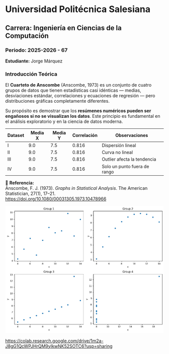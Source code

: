 # Universidad Politécnica Salesiana  
## Carrera: Ingeniería en Ciencias de la Computación  
### Periodo: 2025-2026 - 67 
**Estudiante:** Jorge Márquez 

### Introducción Teórica

El **Cuarteto de Anscombe** (Anscombe, 1973) es un conjunto de cuatro grupos de datos que tienen estadísticas casi idénticas — medias, desviaciones estándar, correlaciones y ecuaciones de regresión — pero distribuciones gráficas completamente diferentes.

Su propósito es demostrar que los **resúmenes numéricos pueden ser engañosos si no se visualizan los datos**. Este principio es fundamental en el análisis exploratorio y en la ciencia de datos moderna.

| Dataset | Media X | Media Y | Correlación | Observaciones |
|----------|----------|----------|--------------|----------------|
| I | 9.0 | 7.5 | 0.816 | Dispersión lineal |
| II | 9.0 | 7.5 | 0.816 | Curva no lineal |
| III | 9.0 | 7.5 | 0.816 | Outlier afecta la tendencia |
| IV | 9.0 | 7.5 | 0.816 | Solo un punto fuera de rango |

📘 **Referencia:**  
Anscombe, F. J. (1973). *Graphs in Statistical Analysis*. The American Statistician, 27(1), 17–21.  
https://doi.org/10.1080/00031305.1973.10478966

![alt text](image.png)

https://colab.research.google.com/drive/1m2a-J8gG1QcWPJHrQM9yIkwNK52SOTC6?usp=sharing

